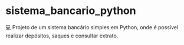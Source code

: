 # sistema_bancario_python
💻 Projeto de um sistema bancário simples em Python, onde é possível realizar depósitos, saques e consultar extrato.
